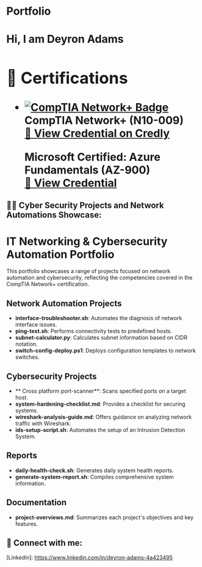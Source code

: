 # Portfolio

<h1>Hi, I am Deyron Adams <br/><a 
<br>
  
  ## 📜 Certifications

- [![CompTIA Network+ Badge](https://images.credly.com/size/340x340/images/8fc77b0d-e820-4e2d-9ed4-7b88a1ba5b17/comptia-network-ce-certification.png)](https://www.credly.com/badges/42433f63-6246-4a26-9efd-3497a89cf8ac/public_url)  
  **CompTIA Network+ (N10-009)**  
  [🔗 View Credential on Credly](https://www.credly.com/badges/42433f63-6246-4a26-9efd-3497a89cf8ac/public_url)
 
  **Microsoft Certified: Azure Fundamentals (AZ-900)**  
  [🔗 View Credential](https://learn.microsoft.com/api/credentials/share/en-us/DeyronAdams-3761/837231D7F02239E?sharingId=7863FCF2448CC102)


<h2>👨‍💻 Cyber Security Projects and Network Automations Showcase:</h2>

# IT Networking & Cybersecurity Automation Portfolio

This portfolio showcases a range of projects focused on network automation and cybersecurity, reflecting the competencies covered in the CompTIA Network+ certification.

## Network Automation Projects
- **interface-troubleshooter.sh**: Automates the diagnosis of network interface issues.
- **ping-test.sh**: Performs connectivity tests to predefined hosts.
- **subnet-calculator.py**: Calculates subnet information based on CIDR notation.
- **switch-config-deploy.ps1**: Deploys configuration templates to network switches.

## Cybersecurity Projects
- ** Cross platform port-scanner**: Scans specified ports on a target host.
- **system-hardening-checklist.md**: Provides a checklist for securing systems.
- **wireshark-analysis-guide.md**: Offers guidance on analyzing network traffic with Wireshark.
- **ids-setup-script.sh**: Automates the setup of an Intrusion Detection System.

## Reports
- **daily-health-check.sh**: Generates daily system health reports.
- **generate-system-report.sh**: Compiles comprehensive system information.

## Documentation
- **project-overviews.md**: Summarizes each project's objectives and key features.


<h2> 🤳 Connect with me:</h2>

<body1> [Linkedin]: https://www.linkedin.com/in/deyron-adams-4a423495

<!--
**joshmadakor1/joshmadakor1** is a ✨ _special_ ✨ repository because its `README.md` (this file) appears on your GitHub profile.

Here are some ideas to get you started:

- 🔭 I’m currently working on ...
- 🌱 I’m currently learning ...
- 👯 I’m looking to collaborate on ...
- 🤔 I’m looking for help with ...
- 💬 Ask me about ...
- 📫 How to reach me: ...
- 😄 Pronouns: ...
- ⚡ Fun fact: ...
-->
